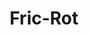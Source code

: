 ---
title: "Fric-Rot"
url: /ciudad-autonoma-de-buenos-aires/fric-rot/
shop: reparación de automóviles
---